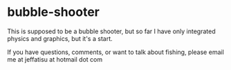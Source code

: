 bubble-shooter
==============
This is supposed to be a bubble shooter, but so far I have only integrated physics and graphics, but it's a start.

If you have questions, comments, or want to talk about fishing, please email me at jeffatisu at hotmail dot com


